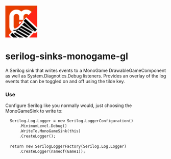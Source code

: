 <p align="left">
  <img src="icon.png" width="100" alt="Package Icon">
</p>

# serilog-sinks-monogame-gl

A Serilog sink that writes events to a MonoGame DrawableGameComponent as well as System.Diagnotics.Debug listeners. Provides an overlay of the log events that can be toggled on and off using the tilde key.

### Use
Configure Serilog like you normally would, just choosing the MonoGameSink to write to:

```
  Serilog.Log.Logger = new Serilog.LoggerConfiguration()
      .MinimumLevel.Debug()
      .WriteTo.MonoGameSink(this)
      .CreateLogger();
  
  return new SerilogLoggerFactory(Serilog.Log.Logger)
      .CreateLogger(nameof(Game1));
```
